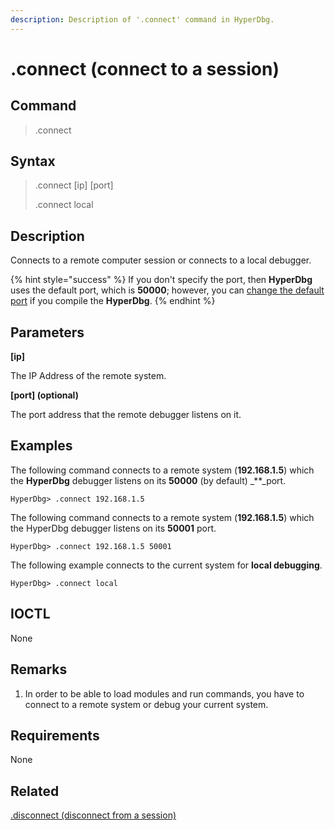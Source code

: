 ```yaml
---
description: Description of '.connect' command in HyperDbg.
---
```


# .connect \(connect to a session\)

## Command

> .connect

## Syntax

> .connect \[ip\] \[port\]
>
> .connect local

## Description

Connects to a remote computer session or connects to a local debugger.

{% hint style="success" %}
If you don't specify the port, then **HyperDbg** uses the default port, which is **50000**; however, you can [change the default port](https://docs.hyperdbg.org/tips-and-tricks/misc/customize-build) if you compile the **HyperDbg**.
{% endhint %}

## Parameters

**\[ip\]**

The IP Address of the remote system.

**\[port\] \(optional\)**

The port address that the remote debugger listens on it.

## Examples

The following command connects to a remote system \(**192.168.1.5**\) which the **HyperDbg** debugger listens on its **50000** \(by default\) _\*\*_port.

```text
HyperDbg> .connect 192.168.1.5
```

The following command connects to a remote system \(**192.168.1.5**\) which the HyperDbg debugger listens on its **50001** port.

```text
HyperDbg> .connect 192.168.1.5 50001
```

The following example connects to the current system for **local debugging**.

```text
HyperDbg> .connect local
```

## IOCTL

None

## **Remarks**

1. In order to be able to load modules and run commands, you have to connect to a remote system or debug your current system.

## Requirements

None

## Related

[.disconnect \(disconnect from a session\)](https://docs.hyperdbg.org/commands/meta-commands/.disconnect)

